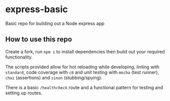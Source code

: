 # express-basic

Basic repo for building out a Node express app

## How to use this repo

Create a fork, run `npm i` to install dependencies then build out your required functionality.

The scripts provided allow for hot reloading while developing, linting with `standard`, code coverage with `c8` and unit testing with `mocha` (test runner), `chai` (assertions) and `sinon` (stubbing/spying).

There is a basic `/healthcheck` route and a functional pattern for testing and setting up routes.
